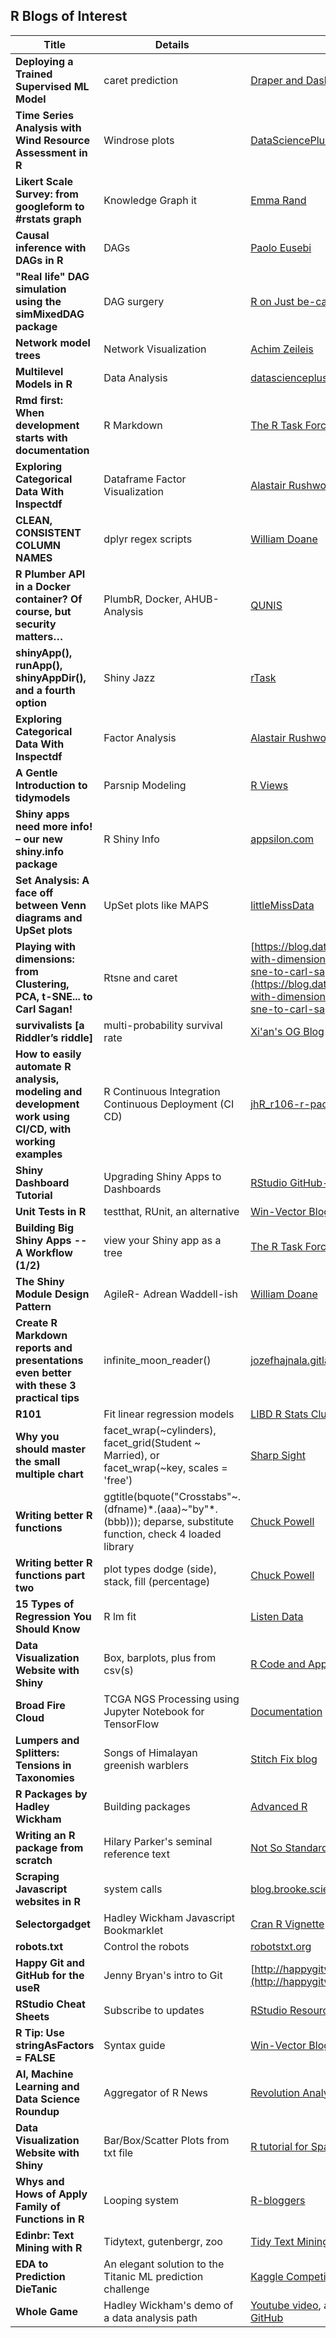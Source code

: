 ## R Blogs of Interest

Title  |  Details |  Website
-------------------------------  |  ----------------------------  | ------------------------------
**Deploying a Trained Supervised ML Model** | caret prediction | [Draper and Dash](https://www.draperanddash.com/machinelearning/2019/08/deploying-a-trained-supervised-ml-model/)
**Time Series Analysis with Wind Resource Assessment in R** | Windrose plots | [DataSciencePlus](https://datascienceplus.com/time-series-analysis-with-wind-resource-assessment-in-r/)
**Likert Scale Survey: from googleform to #rstats graph** | Knowledge Graph it | [Emma Rand](https://buzzrbeeline.blog/2019/08/04/likert-scale-survey-from-google-formto-rstats-graph/)
**Causal inference with DAGs in R** | DAGs | [Paolo Eusebi](https://paoloeusebi.blog/2019/08/06/causal-inference-with-dags-in-r/)
**"Real life" DAG simulation using the simMixedDAG package** | DAG surgery | [R on Just be-cause](https://iyarlin.github.io/2019/07/23/mixed_dag_simulation_using_simmixeddag_package/)
**Network model trees** | Network Visualization | [Achim Zeileis](https://eeecon.uibk.ac.at/~zeileis/news/networktree/)
**Multilevel Models in R** | Data Analysis | [datascienceplus](https://datascienceplus.com/multilevel-models-in-r/)
**Rmd first: When development starts with documentation** | R Markdown | [The R Task Force](https://rtask.thinkr.fr/blog/rmd-first-when-development-starts-with-documentation/)
**Exploring Categorical Data With Inspectdf** | Dataframe Factor Visualization | [Alastair Rushworth](https://alastairrushworth.github.io/Exploring-categorical-data-with-inspectdf/)
**CLEAN, CONSISTENT COLUMN NAMES** | dplyr regex scripts | [William Doane](https://drdoane.com/clean-consistent-column-names/)
**R Plumber API in a Docker container? Of course, but security matters…** | PlumbR, Docker, AHUB- Analysis | [QUNIS](https://qunis.de/r-plumber-api-in-a-docker-container-of-course-but-security-matters/)
**shinyApp(), runApp(), shinyAppDir(), and a fourth option** | Shiny Jazz | [rTask](https://rtask.thinkr.fr/blog/shinyapp-runapp-shinyappdir-difference/)
**Exploring Categorical Data With Inspectdf** | Factor Analysis | [Alastair Rushworth](https://alastairrushworth.github.io/Exploring-categorical-data-with-inspectdf/)
**A Gentle Introduction to tidymodels** | Parsnip Modeling | [R Views](https://rviews.rstudio.com/2019/06/19/a-gentle-intro-to-tidymodels/)
**Shiny apps need more info! – our new shiny.info package** | R Shiny Info | [appsilon.com](https://appsilon.com/more-info-for-shiny-apps/)
**Set Analysis: A face off between Venn diagrams and UpSet plots** | UpSet plots like MAPS | [littleMissData](https://www.littlemissdata.com/blog/set-analysis)
**Playing with dimensions: from Clustering, PCA, t-SNE... to Carl Sagan!** | Rtsne and caret | [https://blog.datascienceheroes.com/playing-with-dimensions-from-clustering-pca-t-sne-to-carl-sagan/](https://blog.datascienceheroes.com/playing-with-dimensions-from-clustering-pca-t-sne-to-carl-sagan/)
**survivalists [a Riddler’s riddle]** | multi-probability survival rate | [Xi'an's OG Blog](https://xianblog.wordpress.com/2019/04/22/survivalists-a-riddlers-riddle/)
**How to easily automate R analysis, modeling and development work using CI/CD, with working examples**  | R Continuous Integration Continuous Deployment (CI CD) | [jhR_r106-r-package-gitlab-ci](https://jozefhajnala.gitlab.io/r/r106-r-package-gitlab-ci/)
**Shiny Dashboard Tutorial** | Upgrading Shiny Apps to Dashboards | [RStudio GitHub- Structure section](https://rstudio.github.io/shinydashboard/structure.html)
**Unit Tests in R** | testthat, RUnit, an alternative | [Win-Vector Blog](http://www.win-vector.com/blog/2019/03/unit-tests-in-r/)
**Building Big Shiny Apps -- A Workflow (1/2)** | view your Shiny app as a tree | [The R Task Force](https://rtask.thinkr.fr/blog/building-big-shiny-apps-a-workflow-1/)
**The Shiny Module Design Pattern** | AgileR- Adrean Waddell-ish | [William Doane](https://drdoane.com/the-shiny-module-design-pattern/)
**Create R Markdown reports and presentations even better with these 3 practical tips** | infinite_moon_reader() | [jozefhajnala.gitlab.io](https://jozefhajnala.gitlab.io/r/r909-rmarkdown-tips/)
**R101** | Fit linear regression models | [LIBD R Stats Club](http://research.libd.org/rstatsclub/2018/12/24/r_101/?utm_source=feedburner&utm_medium=feed&utm_campaign=Feed%3A+LIBDrstats+%28LIBD+rstats+club+--+rstats%29)
**Why you should master the small multiple chart** | facet_wrap(~cylinders), facet_grid(Student ~ Married), or facet_wrap(~key, scales = 'free')| [Sharp Sight](https://www.sharpsightlabs.com/blog/master-small-multiple/)
**Writing better R functions** | ggtitle(bquote("Crosstabs"\~.(dfname)\*.(aaa)\~"by"\*.(bbb))); deparse, substitute function, check 4 loaded library | [Chuck Powell](https://ibecav.github.io/betterfunctions/)
**Writing better R functions part two** | plot types dodge (side), stack, fill (percentage) | [Chuck Powell](https://ibecav.github.io/betterfunctions2/)
**15 Types of Regression You Should Know** | R lm fit | [Listen Data](https://www.listendata.com/2018/03/regression-analysis.html)
**Data Visualization Website with Shiny** | Box, barplots, plus from csv(s) | [R Code and App](https://r-video-tutorial.blogspot.com/2018/03/data-visualization-website-with-shiny.html)
**Broad Fire Cloud** | TCGA NGS Processing using Jupyter Notebook for TensorFlow | [Documentation](https://software.broadinstitute.org/firecloud/documentation/article?id=11603)
**Lumpers and Splitters: Tensions in Taxonomies** | Songs of Himalayan greenish warblers | [Stitch Fix blog](https://multithreaded.stitchfix.com/blog/2018/04/05/lumpers-and-splitters/)
**R Packages by Hadley Wickham** | Building packages | [Advanced R](http://r-pkgs.had.co.nz/description.html)
**Writing an R package from scratch** | Hilary Parker's seminal reference text | [Not So Standard Deviations](https://hilaryparker.com/2014/04/29/writing-an-r-package-from-scratch/)
**Scraping Javascript websites in R** | system calls | [blog.brooke.science](http://blog.brooke.science/posts/scraping-javascript-websites-in-r/)
**Selectorgadget** | Hadley Wickham Javascript Bookmarklet | [Cran R Vignette](https://cran.r-project.org/web/packages/rvest/vignettes/selectorgadget.html)
**robots.txt** | Control the robots | [robotstxt.org](http://www.robotstxt.org/robotstxt.html)
**Happy Git and GitHub for the useR** | Jenny Bryan's intro to Git | [http://happygitwithr.com/](http://happygitwithr.com/)
**RStudio Cheat Sheets** | Subscribe to updates | [RStudio Resource](https://www.rstudio.com/resources/cheatsheets/)
**R Tip: Use stringAsFactors = FALSE** | Syntax guide | [Win-Vector Blog](http://www.win-vector.com/blog/2018/03/r-tip-use-stringsasfactors-false/)
**AI, Machine Learning and Data Science Roundup** | Aggregator of R News | [Revolution Analytics > Revolutions Microsoft](http://blog.revolutionanalytics.com/2018/03/aimlds-roundup-march-2018.html)
**Data Visualization Website with Shiny** | Bar/Box/Scatter Plots from txt file | [R tutorial for Spatial Stats](https://r-video-tutorial.blogspot.com/2018/03/data-visualization-website-with-shiny.html)
**Whys and Hows of Apply Family of Functions in R** | Looping system | [R-bloggers](https://www.r-bloggers.com/whys-and-hows-of-apply-family-of-functions-in-r/)
**Edinbr: Text Mining with R** | Tidytext, gutenbergr, zoo | [Tidy Text Mining](https://www.r-bloggers.com/edinbr-text-mining-with-r)
**EDA to Prediction DieTanic** | An elegant solution to the Titanic ML prediction challenge | [Kaggle Competition Solution from Ashwin](https://www.kaggle.com/ash316/eda-to-prediction-dietanic)
**Whole Game** | Hadley Wickham's demo of a data analysis path | [Youtube video](https://www.youtube.com/watch?v=go5Au01Jrvs), as well as [Code and data on GitHub](https://github.com/hadley/building-permits)


